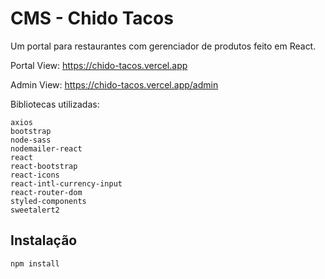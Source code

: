 # CMS - Chido Tacos

Um portal para restaurantes com gerenciador de produtos feito em React.

Portal View:
https://chido-tacos.vercel.app

Admin View:
https://chido-tacos.vercel.app/admin


Bibliotecas utilizadas:

    axios
    bootstrap
    node-sass
    nodemailer-react
    react
    react-bootstrap
    react-icons
    react-intl-currency-input
    react-router-dom    
    styled-components
    sweetalert2


## Instalação

```bash
npm install
```